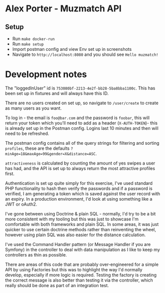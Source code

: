# Alex Porter - Muzmatch API


## Setup
- Run `make docker-run`
- Run `make setup`
- Import postman config and view Env set up in screenshots
- Navigate to `http://localhost:8080` and you should see `Hello muzmatch!`

# Development notes

The "loggedInUser" id is `753080bf-2213-4e2f-bb28-5ba8bba1100c`. This has been set up in fixtures and will always have this ID.

There are no users created on set up, so navigate to `/user/create` to create as many users as you want.

To log in - the email is `foo@bar.com` and the password is `foobar`, this will return your token which you'll need to add as a header (`X-AUTH-TOKEN`)- this is already set up in the Postman config. Logins last 10 minutes and then will need to be refreshed.

The postman config contains all of the query strings for filtering and sorting `profiles`, these are the defaults `?minAge=18&maxAge=99&gender=X&distance=ASC`.

`attractiveness` is calculated by counting the amount of yes swipes a user has had, and the API is set up to always return the most attractive profiles first.

Authentication is set up quite simply for this exercise, I've used standard PHP functionality to hash then verify the passwords and if a password is verified, I am generating a token which is saved against the user record with an expiry.
In a production environment, I'd look at using something like a JWT or oAuth2.

I've gone between using Doctrine & plain SQL - normally, I'd try to be a bit more consistent with my tooling but this was just to showcase I'm comfortable with both frameworks and plain SQL. In some areas, it was just quicker to use certain doctrine methods rather than reinventing the wheel, however using plain SQL was also easier for the distance calculation.

I've used the Command Handler pattern (or Message Handler if you are Symfony) in the controller to deal with data manipulation as I like to keep my controllers as thin as possible.

There are areas of this code that are probably over-engineered for a simple API by using Factories but this was to highlight the way I'd normally develop, especially if more logic is required. Testing the factory is creating the correct message is also better than testing it via the controller, which really should be done as part of an integration test.
